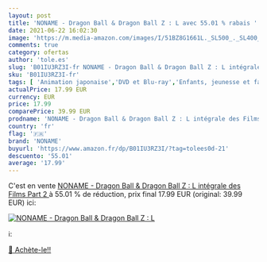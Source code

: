 ```yaml
---
layout: post
title: 'NONAME - Dragon Ball & Dragon Ball Z : L avec 55.01 % rabais '
date: 2021-06-22 16:02:30
image: 'https://m.media-amazon.com/images/I/51BZ8G1661L._SL500_._SL400_.jpg'
comments: true
category: ofertas
author: 'tole.es'
slug: 'B01IU3RZ3I-fr NONAME - Dragon Ball & Dragon Ball Z : L intégrale des...'
sku: 'B01IU3RZ3I-fr'
tags: [ 'Animation japonaise','DVD et Blu-ray','Enfants, jeunesse et famille','Featured Categories','Films','Séries TV','noname', ]
actualPrice: 17.99 EUR
currency: EUR
price: 17.99
comparePrice: 39.99 EUR
prodname: 'NONAME - Dragon Ball & Dragon Ball Z : L intégrale des Films  Part 2 '
country: 'fr'
flag: '🇫🇷'
brand: 'NONAME'
buyurl: 'https://www.amazon.fr/dp/B01IU3RZ3I/?tag=tolees0d-21'
descuento: '55.01'
average: '17.99'
---
```


C'est en vente [NONAME - Dragon Ball & Dragon Ball Z : L intégrale des Films  Part 2 ](https://www.amazon.fr/dp/B01IU3RZ3I/?tag=tolees0d-21)  à  55.01 % de réduction, prix final  17.99 EUR (original: 39.99 EUR) ici:

[![NONAME - Dragon Ball & Dragon Ball Z : L](https://m.media-amazon.com/images/I/51BZ8G1661L._SL500_._SL400_.jpg)](https://www.amazon.fr/dp/B01IU3RZ3I/?tag=tolees0d-21)

ℹ️:


[🛒 Achète-le!!](https://www.amazon.fr/dp/B01IU3RZ3I/?tag=tolees0d-21)

